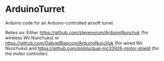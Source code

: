 ArduinoTurret
=============

Arduino code for an Arduino-controlled airsoft turret

Relies on:
Either
https://github.com/stevenorum/ArduinoNunchuk (for wireless Wii Nunchuks)
or
https://github.com/GabrielBianconi/ArduinoNunchuk (for wired Wii Nunchuks)
and
https://github.com/pololu/dual-mc33926-motor-shield (for the motor controller)